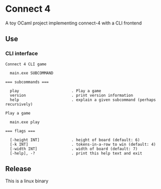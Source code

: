 # Connect 4

A toy OCaml project implementing connect-4 with a CLI frontend

## Use
### CLI interface
```
Connect 4 CLI game

  main.exe SUBCOMMAND

=== subcommands ===

  play                       . Play a game
  version                    . print version information
  help                       . explain a given subcommand (perhaps recursively)
```

```
Play a game

  main.exe play 

=== flags ===

  [-height INT]              . height of board (default: 6)
  [-k INT]                   . tokens-in-a-row to win (default: 4)
  [-width INT]               . width of board (default: 7)
  [-help], -?                . print this help text and exit
```

## Release

This is a linux binary
